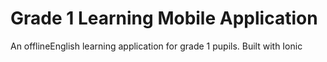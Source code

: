 # Grade 1 Learning Mobile Application
 An offlineEnglish learning application for grade 1 pupils. Built with Ionic
